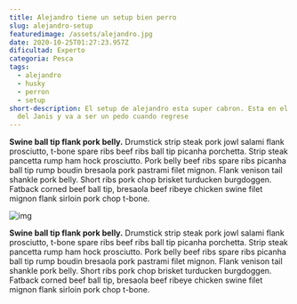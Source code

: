 ```yaml
---
title: Alejandro tiene un setup bien perro
slug: alejandro-setup
featuredimage: /assets/alejandro.jpg
date: 2020-10-25T01:27:23.957Z
dificultad: Experto
categoria: Pesca
tags:
  - alejandro
  - husky
  - perron
  - setup
short-description: El setup de alejandro esta super cabron. Esta en el cuarto
  del Janis y va a ser un pedo cuando regrese
---
```

**Swine ball tip flank pork belly.** Drumstick strip steak pork jowl salami flank prosciutto, t-bone spare ribs beef ribs ball tip picanha porchetta. Strip steak pancetta rump ham hock prosciutto. Pork belly beef ribs spare ribs picanha ball tip rump boudin bresaola pork pastrami filet mignon. Flank venison tail shankle pork belly. Short ribs pork chop brisket turducken burgdoggen. Fatback corned beef ball tip, bresaola beef ribeye chicken swine filet mignon flank sirloin pork chop t-bone.

![img](/assets/carpinteria.jpg "img_sec")

**Swine ball tip flank pork belly.** Drumstick strip steak pork jowl salami flank prosciutto, t-bone spare ribs beef ribs ball tip picanha porchetta. Strip steak pancetta rump ham hock prosciutto. Pork belly beef ribs spare ribs picanha ball tip rump boudin bresaola pork pastrami filet mignon. Flank venison tail shankle pork belly. Short ribs pork chop brisket turducken burgdoggen. Fatback corned beef ball tip, bresaola beef ribeye chicken swine filet mignon flank sirloin pork chop t-bone.